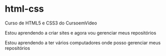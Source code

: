 # html-css
 Curso de HTML5 e CSS3 do CursoemVídeo

Estou aprendendo a criar sites e agora vou gerenciar meus repositórios

Estou aprendendo a ter vários computadores onde posso gerenciar meus repositórios